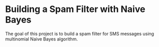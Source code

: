 # Building a Spam Filter with Naive Bayes

The goal of this project is to build a spam filter for SMS messages using multinomial Naive Bayes algorithm.
